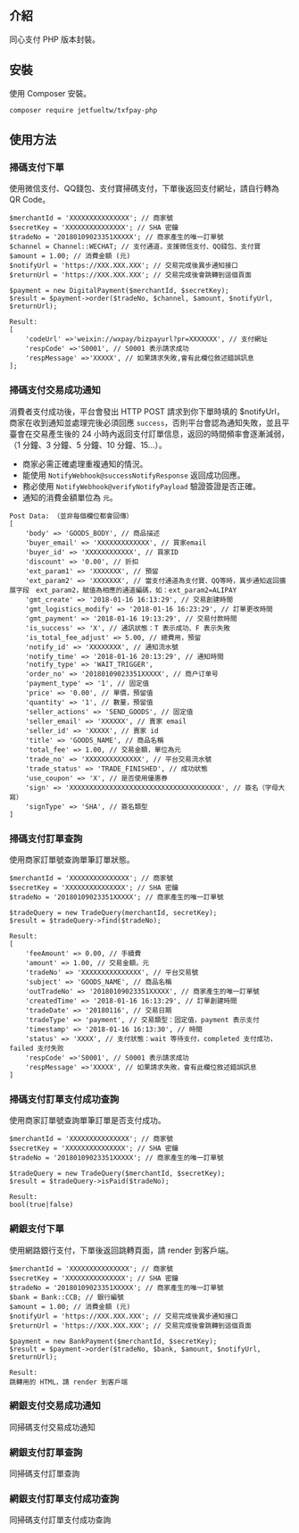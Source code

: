 ## 介紹

同心支付 PHP 版本封裝。

## 安裝

使用 Composer 安裝。

```
composer require jetfueltw/txfpay-php
```

## 使用方法

### 掃碼支付下單

使用微信支付、QQ錢包、支付寶掃碼支付，下單後返回支付網址，請自行轉為 QR Code。

```
$merchantId = 'XXXXXXXXXXXXXXX'; // 商家號
$secretKey = 'XXXXXXXXXXXXXXX'; // SHA 密鑰
$tradeNo = '20180109023351XXXXX'; // 商家產生的唯一訂單號
$channel = Channel::WECHAT; // 支付通道，支援微信支付、QQ錢包、支付寶
$amount = 1.00; // 消費金額 (元)
$notifyUrl = 'https://XXX.XXX.XXX'; // 交易完成後異步通知接口
$returnUrl = 'https://XXX.XXX.XXX'; // 交易完成後會跳轉到這個頁面
```
```
$payment = new DigitalPayment($merchantId, $secretKey);
$result = $payment->order($tradeNo, $channel, $amount, $notifyUrl, $returnUrl);
```
```
Result:
[
    'codeUrl' =>'weixin://wxpay/bizpayurl?pr=XXXXXXX', // 支付網址
    'respCode' =>'S0001', // S0001 表示請求成功
    'respMessage' =>'XXXXX', // 如果請求失敗,會有此欄位敘述錯誤訊息
];
```

### 掃碼支付交易成功通知

消費者支付成功後，平台會發出 HTTP POST 請求到你下單時填的 $notifyUrl，商家在收到通知並處理完後必須回應 `success`，否則平台會認為通知失敗，並且平臺會在交易產生後的 24 小時內返回支付訂單信息，返回的時間頻率會逐漸減弱，（1 分鐘、3 分鐘、5 分鐘、10 分鐘、15...）。

* 商家必需正確處理重複通知的情況。
* 能使用 `NotifyWebhook@successNotifyResponse` 返回成功回應。  
* 務必使用 `NotifyWebhook@verifyNotifyPayload` 驗證簽證是否正確。
* 通知的消費金額單位為 `元`。 

```
Post Data: （並非每個欄位都會回傳）
[
    'body' => 'GOODS_BODY', // 商品描述
    'buyer_email' => 'XXXXXXXXXXXXX', // 買家email
    'buyer_id' => 'XXXXXXXXXXXX', // 買家ID
    'discount' => '0.00', // 折扣
    'ext_param1' => 'XXXXXXX', // 預留
    'ext_param2' => 'XXXXXXX', // 當支付通道為支付寶、QQ等時，異步通知返回擴展字段　ext_param2，賦值為相應的通道編碼，如：ext_param2=ALIPAY
    'gmt_create' => '2018-01-16 16:13:29', // 交易創建時間
    'gmt_logistics_modify' => '2018-01-16 16:23:29', // 訂單更改時間
    'gmt_payment' => '2018-01-16 19:13:29', // 交易付款時間
    'is_success' => 'X', // 通訊狀態：T 表示成功、F 表示失敗
    'is_total_fee_adjust' => 5.00, // 總費用，預留
    'notify_id' => 'XXXXXXXX', // 通知流水號
    'notify_time' => '2018-01-16 20:13:29', // 通知時間
    'notify_type' => 'WAIT_TRIGGER',
    'order_no' => '20180109023351XXXXX', // 商户订单号
    'payment_type' => '1', // 固定值
    'price' => '0.00', // 單價，預留值
    'quantity' => '1', // 數量，預留值
    'seller_actions' => 'SEND_GOODS', // 固定值
    'seller_email' => 'XXXXXX', // 賣家 email
    'seller_id' => 'XXXXX', // 賣家 id
    'title' => 'GOODS_NAME', // 商品名稱
    'total_fee' => 1.00, // 交易金額，單位為元
    'trade_no' => 'XXXXXXXXXXXXXX', // 平台交易流水號
    'trade_status' => 'TRADE_FINISHED', // 成功狀態
    'use_coupon' => 'X', // 是否使用優惠券
    'sign' => 'XXXXXXXXXXXXXXXXXXXXXXXXXXXXXXXXXXXXXX', // 簽名（字母大寫）
    'signType' => 'SHA', // 簽名類型
]
```

### 掃碼支付訂單查詢

使用商家訂單號查詢單筆訂單狀態。

```
$merchantId = 'XXXXXXXXXXXXXXX'; // 商家號
$secretKey = 'XXXXXXXXXXXXXXX'; // SHA 密鑰
$tradeNo = '20180109023351XXXXX'; // 商家產生的唯一訂單號
```
```
$tradeQuery = new TradeQuery(merchantId, secretKey);
$result = $tradeQuery->find($tradeNo);
```
```
Result:
[
    'feeAmount' => 0.00, // 手續費
    'amount' => 1.00, // 交易金額，元
    'tradeNo' => 'XXXXXXXXXXXXXXX', // 平台交易號
    'subject' => 'GOODS_NAME', // 商品名稱
    'outTradeNo' => '20180109023351XXXXX', // 商家產生的唯一訂單號
    'createdTime' => '2018-01-16 16:13:29', // 訂單創建時間
    'tradeDate' => '20180116', // 交易日期
    'tradeType' => 'payment', // 交易類型：固定值，payment 表示支付
    'timestamp' => '2018-01-16 16:13:30', // 時間
    'status' => 'XXXX', // 支付狀態：wait 等待支付，completed 支付成功，failed 支付失败
    'respCode' =>'S0001', // S0001 表示請求成功
    'respMessage' =>'XXXXX', // 如果請求失敗，會有此欄位敘述錯誤訊息 
]    
```

### 掃碼支付訂單支付成功查詢

使用商家訂單號查詢單筆訂單是否支付成功。

```
$merchantId = 'XXXXXXXXXXXXXXX'; // 商家號
$secretKey = 'XXXXXXXXXXXXXXX'; // SHA 密鑰
$tradeNo = '20180109023351XXXXX'; // 商家產生的唯一訂單號
```
```
$tradeQuery = new TradeQuery($merchantId, $secretKey);
$result = $tradeQuery->isPaid($tradeNo);
```
```
Result:
bool(true|false)
```   

### 網銀支付下單

使用網路銀行支付，下單後返回跳轉頁面，請 render 到客戶端。

```
$merchantId = 'XXXXXXXXXXXXXXX'; // 商家號
$secretKey = 'XXXXXXXXXXXXXXX'; // SHA 密鑰
$tradeNo = '20180109023351XXXXX'; // 商家產生的唯一訂單號
$bank = Bank::CCB; // 銀行編號
$amount = 1.00; // 消費金額 (元)
$notifyUrl = 'https://XXX.XXX.XXX'; // 交易完成後異步通知接口
$returnUrl = 'https://XXX.XXX.XXX'; // 交易完成後會跳轉到這個頁面
```
```
$payment = new BankPayment($merchantId, $secretKey);
$result = $payment->order($tradeNo, $bank, $amount, $notifyUrl, $returnUrl);
```
```
Result:
跳轉用的 HTML，請 render 到客戶端
```

### 網銀支付交易成功通知

同掃碼支付交易成功通知

### 網銀支付訂單查詢

同掃碼支付訂單查詢

### 網銀支付訂單支付成功查詢

同掃碼支付訂單支付成功查詢 
